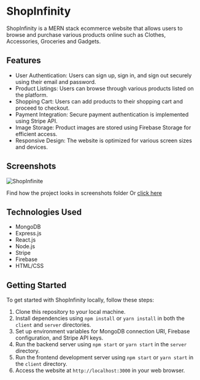 # ShopInfinity 

ShopInfinity is a MERN stack ecommerce website that allows users to browse and purchase various products online such as Clothes, Accessories, Groceries and Gadgets.

## Features

- User Authentication: Users can sign up, sign in, and sign out securely using their email and password.
- Product Listings: Users can browse through various products listed on the platform.
- Shopping Cart: Users can add products to their shopping cart and proceed to checkout.
- Payment Integration: Secure payment authentication is implemented using Stripe API.
- Image Storage: Product images are stored using Firebase Storage for efficient access.
- Responsive Design: The website is optimized for various screen sizes and devices.

## Screenshots

![ShopInfinite](https://github.com/Abhinav0826/ShopInfinity-Ecommerce-MERN-Stack-/assets/98962378/708a6bc4-d101-4e10-b2f7-dfca408b6d58)

Find how the project looks in screenshots folder Or [click here](https://github.com/Abhinav0826/ShopInfinity-Ecommerce-MERN-Stack-/tree/main/Screenshots)

## Technologies Used

- MongoDB
- Express.js
- React.js
- Node.js
- Stripe
- Firebase
- HTML/CSS

## Getting Started

To get started with ShopInfinity locally, follow these steps:

1. Clone this repository to your local machine.
2. Install dependencies using `npm install` or `yarn install` in both the `client` and `server` directories.
3. Set up environment variables for MongoDB connection URI, Firebase configuration, and Stripe API keys.
4. Run the backend server using `npm start` or `yarn start` in the `server` directory.
5. Run the frontend development server using `npm start` or `yarn start` in the `client` directory.
6. Access the website at `http://localhost:3000` in your web browser.
